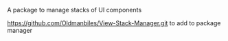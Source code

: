 A package to manage stacks of UI components

https://github.com/Oldmanbiles/View-Stack-Manager.git to add to package manager
